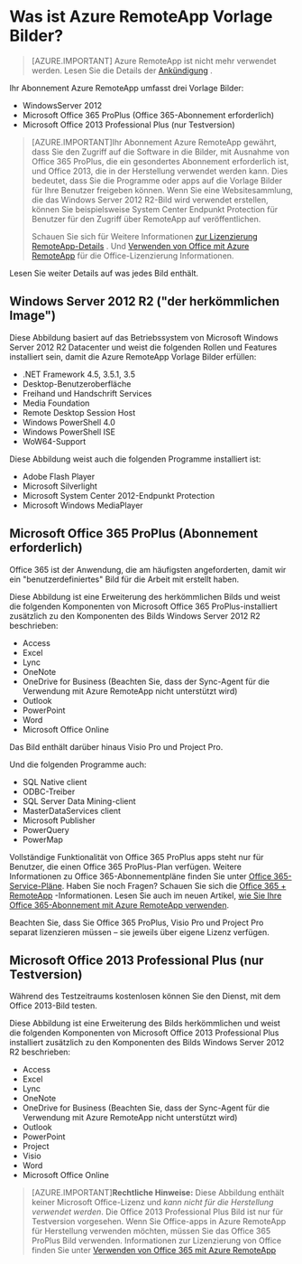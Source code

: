 <properties
    pageTitle="Was ist Azure RemoteApp Vorlage Bilder? | Microsoft Azure"
    description="Lernen Sie die Vorlage Bilder Azure RemoteApp enthaltenen aus."
    services="remoteapp"
    documentationCenter=""
    authors="lizap"
    manager="mbaldwin" />

<tags
    ms.service="remoteapp"
    ms.workload="compute"
    ms.tgt_pltfrm="na"
    ms.devlang="na"
    ms.topic="get-started-article"
    ms.date="08/15/2016"
    ms.author="elizapo" />

# <a name="what-is-in-the-azure-remoteapp-template-images"></a>Was ist Azure RemoteApp Vorlage Bilder?

> [AZURE.IMPORTANT]
> Azure RemoteApp ist nicht mehr verwendet werden. Lesen Sie die Details der [Ankündigung](https://go.microsoft.com/fwlink/?linkid=821148) .

Ihr Abonnement Azure RemoteApp umfasst drei Vorlage Bilder:


- WindowsServer 2012
- Microsoft Office 365 ProPlus (Office 365-Abonnement erforderlich)
- Microsoft Office 2013 Professional Plus (nur Testversion)

> [AZURE.IMPORTANT]Ihr Abonnement Azure RemoteApp gewährt, dass Sie den Zugriff auf die Software in die Bilder, mit Ausnahme von Office 365 ProPlus, die ein gesondertes Abonnement erforderlich ist, und Office 2013, die in der Herstellung verwendet werden kann. Dies bedeutet, dass Sie die Programme oder apps auf die Vorlage Bilder für Ihre Benutzer freigeben können. Wenn Sie eine Websitesammlung, die das Windows Server 2012 R2-Bild wird verwendet erstellen, können Sie beispielsweise System Center Endpunkt Protection für Benutzer für den Zugriff über RemoteApp auf veröffentlichen.
>
> Schauen Sie sich für Weitere Informationen [zur Lizenzierung RemoteApp-Details](remoteapp-licensing.md) . Und [Verwenden von Office mit Azure RemoteApp](remoteapp-o365.md) für die Office-Lizenzierung Informationen.

Lesen Sie weiter Details auf was jedes Bild enthält.

## <a name="windows-server-2012-r2--the-vanilla-image"></a>Windows Server 2012 R2 ("der herkömmlichen Image")
Diese Abbildung basiert auf das Betriebssystem von Microsoft Windows Server 2012 R2 Datacenter und weist die folgenden Rollen und Features installiert sein, damit die Azure RemoteApp Vorlage Bilder erfüllen:


- .NET Framework 4.5, 3.5.1, 3.5
- Desktop-Benutzeroberfläche
- Freihand und Handschrift Services
- Media Foundation
- Remote Desktop Session Host
- Windows PowerShell 4.0
- Windows PowerShell ISE
- WoW64-Support

Diese Abbildung weist auch die folgenden Programme installiert ist:

- Adobe Flash Player
- Microsoft Silverlight
- Microsoft System Center 2012-Endpunkt Protection
- Microsoft Windows MediaPlayer


## <a name="microsoft-office-365-proplus-subscription-required"></a>Microsoft Office 365 ProPlus (Abonnement erforderlich)
Office 365 ist der Anwendung, die am häufigsten angeforderten, damit wir ein "benutzerdefiniertes" Bild für die Arbeit mit erstellt haben.

Diese Abbildung ist eine Erweiterung des herkömmlichen Bilds und weist die folgenden Komponenten von Microsoft Office 365 ProPlus-installiert zusätzlich zu den Komponenten des Bilds Windows Server 2012 R2 beschrieben:


- Access
- Excel
- Lync
- OneNote
- OneDrive for Business (Beachten Sie, dass der Sync-Agent für die Verwendung mit Azure RemoteApp nicht unterstützt wird)
- Outlook
- PowerPoint
- Word
- Microsoft Office Online

Das Bild enthält darüber hinaus Visio Pro und Project Pro.

Und die folgenden Programme auch:

- SQL Native client
- ODBC-Treiber
- SQL Server Data Mining-client
- MasterDataServices client
- Microsoft Publisher
- PowerQuery
- PowerMap


Vollständige Funktionalität von Office 365 ProPlus apps steht nur für Benutzer, die einen Office 365 ProPlus-Plan verfügen. Weitere Informationen zu Office 365-Abonnementpläne finden Sie unter [Office 365-Service-Pläne](http://technet.microsoft.com/library/office-365-plan-options.aspx). Haben Sie noch Fragen? Schauen Sie sich die [Office 365 + RemoteApp](remoteapp-o365.md) -Informationen. Lesen Sie auch im neuen Artikel, [wie Sie Ihre Office 365-Abonnement mit Azure RemoteApp verwenden](remoteapp-officesubscription.md).

Beachten Sie, dass Sie Office 365 ProPlus, Visio Pro und Project Pro separat lizenzieren müssen – sie jeweils über eigene Lizenz verfügen.

## <a name="microsoft-office-2013-professional-plus-trial-only"></a>Microsoft Office 2013 Professional Plus (nur Testversion)
Während des Testzeitraums kostenlosen können Sie den Dienst, mit dem Office 2013-Bild testen.

Diese Abbildung ist eine Erweiterung des Bilds herkömmlichen und weist die folgenden Komponenten von Microsoft Office 2013 Professional Plus installiert zusätzlich zu den Komponenten des Bilds Windows Server 2012 R2 beschrieben:


- Access
- Excel
- Lync
- OneNote
- OneDrive for Business (Beachten Sie, dass der Sync-Agent für die Verwendung mit Azure RemoteApp nicht unterstützt wird)
- Outlook
- PowerPoint
- Project
- Visio
- Word
- Microsoft Office Online

> [AZURE.IMPORTANT]**Rechtliche Hinweise:** Diese Abbildung enthält keiner Microsoft Office-Lizenz und *kann nicht für die Herstellung verwendet werden*. Die Office 2013 Professional Plus Bild ist nur für Testversion vorgesehen. Wenn Sie Office-apps in Azure RemoteApp für Herstellung verwenden möchten, müssen Sie das Office 365 ProPlus Bild verwenden. Informationen zur Lizenzierung von Office finden Sie unter [Verwenden von Office 365 mit Azure RemoteApp](remoteapp-o365.md)
